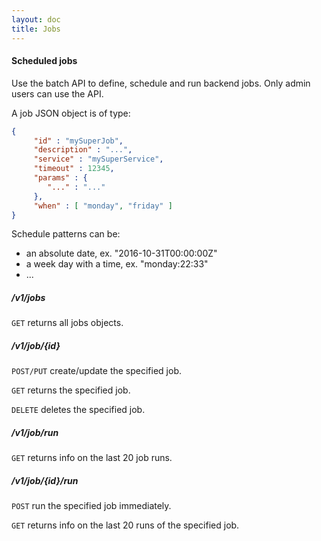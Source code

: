 ```yaml
---
layout: doc
title: Jobs
---
```


#### Scheduled jobs

Use the batch API to define, schedule and run backend jobs. Only admin users can use the API.

A job JSON object is of type:

```json
{
     "id" : "mySuperJob",
     "description" : "...",
     "service" : "mySuperService",
     "timeout" : 12345,
     "params" : {
     	"..." : "..."
     },
     "when" : [ "monday", "friday" ]
}
```

Schedule patterns can be:
- an absolute date, ex. "2016-10-31T00:00:00Z" 
- a week day with a time, ex. "monday:22:33"
- ...


#####  /v1/jobs

`GET` returns all jobs objects.


##### /v1/job/{id}

`POST/PUT` create/update the specified job.

`GET` returns the specified job.

`DELETE` deletes the specified job.


##### /v1/job/run

`GET` returns info on the last 20 job runs.


##### /v1/job/{id}/run 

`POST` run the specified job immediately.

`GET` returns info on the last 20 runs of the specified job.

